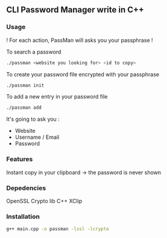 ## CLI Password Manager write in C++

### Usage
! For each action, PassMan will asks you your passphrase ! 

To search a password
```bash
./passman <website you looking for> <id to copy>
```

To create your password file encrypted with your passphrase
```bash
./passman init
```

To add a new entry in your password file
```bash
./passman add
```
It's going to ask you :
- Website
- Username / Email
- Password

### Features
Instant copy in your clipboard -> the password is never shown

### Depedencies
OpenSSL
Crypto lib C++
XClip

### Installation

```bash
g++ main.cpp -o passman -lssl -lcrypto
```
